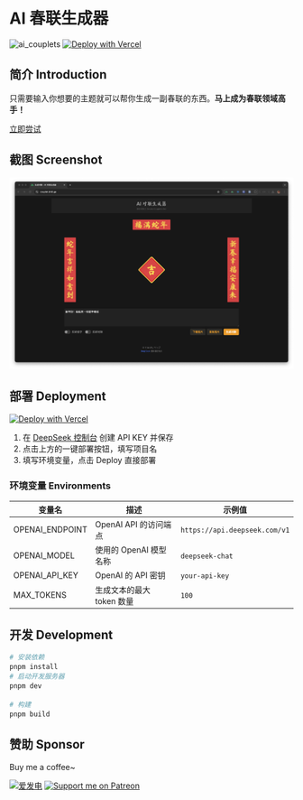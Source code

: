 # AI 春联生成器

![ai_couplets](https://socialify.git.ci/HoshinoSuzumi/ai_couplets/image?custom_description=%E8%BE%93%E5%85%A5%E4%B8%80%E5%8F%A5%E8%AF%9D%E5%B0%B1%E5%8F%AF%E4%BB%A5%E7%94%9F%E6%88%90%E4%B8%80%E5%89%AF%E5%AF%B9%E8%81%94%EF%BC%81%E5%8A%A9%E4%BD%A0%E6%88%90%E4%B8%BA%E5%AF%B9%E5%AF%B9%E8%81%94%E9%AB%98%E6%89%8B&description=1&font=Raleway&forks=1&logo=https%3A%2F%2Fraw.githubusercontent.com%2FHoshinoSuzumi%2Fai_couplets%2Frefs%2Fheads%2Fmain%2Fpublic%2Fandroid-chrome-192x192.png&name=1&pattern=Solid&stargazers=1&theme=Auto)
[![Deploy with Vercel](https://vercel.com/button)](https://vercel.com/new/clone?repository-url=https%3A%2F%2Fgithub.com%2FHoshinoSuzumi%2Fai_couplets&env=OPENAI_ENDPOINT,OPENAI_MODEL,OPENAI_API_KEY,MAX_TOKENS&envDescription=OPENAI_API_KEY%20is%20required.&project-name=ai-couplets&repository-name=ai-couplets)

## 简介 Introduction

只需要输入你想要的主题就可以帮你生成一副春联的东西。**马上成为春联领域高手！**

[立即尝试](https://couplet.bh8.ga/)

## 截图 Screenshot

![screenshot](/public/screenshot.png)

## 部署 Deployment

[![Deploy with Vercel](https://vercel.com/button)](https://vercel.com/new/clone?repository-url=https%3A%2F%2Fgithub.com%2FHoshinoSuzumi%2Fai_couplets&env=OPENAI_ENDPOINT,OPENAI_MODEL,OPENAI_API_KEY,MAX_TOKENS&envDescription=OPENAI_API_KEY%20is%20required.&project-name=ai-couplets&repository-name=ai-couplets)

1. 在 [DeepSeek 控制台](https://platform.deepseek.com/api_keys) 创建 API KEY 并保存
2. 点击上方的一键部署按钮，填写项目名
3. 填写环境变量，点击 Deploy 直接部署

### 环境变量 Environments

| 变量名          | 描述                      | 示例值                  |
|-----------------|---------------------------|-------------------------|
| OPENAI_ENDPOINT | OpenAI API 的访问端点     | `https://api.deepseek.com/v1`|
| OPENAI_MODEL    | 使用的 OpenAI 模型名称    | `deepseek-chat`      |
| OPENAI_API_KEY  | OpenAI 的 API 密钥        | `your-api-key`          |
| MAX_TOKENS      | 生成文本的最大 token 数量 | `100`                   |

## 开发 Development

```bash
# 安装依赖
pnpm install
# 启动开发服务器
pnpm dev

# 构建
pnpm build
```

## 赞助 Sponsor

Buy me a coffee~

[![爱发电](https://afdian.moeci.com/11/badge.svg)](https://afdian.com/a/hoshino_suzumi)
[![Support me on Patreon](https://img.shields.io/endpoint.svg?url=https%3A%2F%2Fshieldsio-patreon.vercel.app%2Fapi%3Fusername%3D5ANK41%26type%3Dpledges&style=flat)](https://patreon.com/5ANK41)
